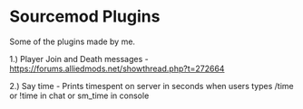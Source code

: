 # Sourcemod Plugins

Some of the plugins made by me.

1.) Player Join and Death messages - https://forums.alliedmods.net/showthread.php?t=272664

2.) Say time - Prints timespent on server in seconds when users types /time or !time in chat or sm_time in console